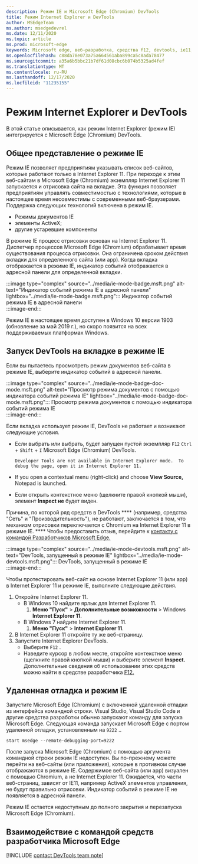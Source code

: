 ```yaml
---
description: Режим IE и Microsoft Edge (Chromium) DevTools
title: Режим Internet Explorer и DevTools
author: MSEdgeTeam
ms.author: msedgedevrel
ms.date: 12/11/2020
ms.topic: article
ms.prod: microsoft-edge
keywords: Microsoft edge, веб-разработка, средства f12, devtools, ie11, Internet Explorer 11, режим ie
ms.openlocfilehash: c88da78e073a75a664561aba899ca5c8ada78477
ms.sourcegitcommit: a35a6b5bbc21b7df61d08cbc6b074b5325ad4fef
ms.translationtype: MT
ms.contentlocale: ru-RU
ms.lasthandoff: 12/17/2020
ms.locfileid: "11235155"
---
```

# Режим Internet Explorer и DevTools  

В этой статье описывается, как режим Internet Explorer \(режим IE\) интегрируется с Microsoft Edge \(Chromium\) DevTools.  

## Общее представление о режиме IE  

Режим IE позволяет предприятиям указывать список веб-сайтов, которые работают только в Internet Explorer 11.  При переходе к этим веб-сайтам в Microsoft Edge \(Chromium\) экземпляр Internet Explorer 11 запускается и отрисовка сайта на вкладке.  Эта функция позволяет предприятиям управлять совместимостью с технологиями, которые в настоящее время несовместимы с современными веб-браузерами.  Поддержка следующих технологий включена в режим IE.  

*   Режимы документов IE  
*   элементы ActiveX;  
*   другие устаревшие компоненты  

В режиме IE процесс отрисовки основан на Internet Explorer 11.  Диспетчер процессов Microsoft Edge \(Chromium\) обрабатывает время существования процесса отрисовки.  Она ограничена сроком действия вкладки для определенного сайта \(или app\).  Когда вкладка отображается в режиме IE, индикатор событий отображается в адресной панели для определенной вкладки.  

:::image type="complex" source="../media/ie-mode-badge.msft.png" alt-text="Индикатор событий режима IE в адресной панели" lightbox="../media/ie-mode-badge.msft.png":::
   Индикатор событий режима IE в адресной панели  
:::image-end:::  

Режим IE в настоящее время доступен в Windows 10 версии 1903 \(обновление за май 2019 г.), но скоро появится на всех поддерживаемых платформах Windows.  

## Запуск DevTools на вкладке в режиме IE  

Если вы пытаетесь просмотреть режим документов веб-сайта в режиме IE, выберите индикатор событий в адресной панели.  

:::image type="complex" source="../media/ie-mode-badge-doc-mode.msft.png" alt-text="Просмотр режима документов с помощью индикатора событий режима IE" lightbox="../media/ie-mode-badge-doc-mode.msft.png":::
   Просмотр режима документов с помощью индикатора событий режима IE  
:::image-end:::  

Если вкладка использует режим IE, DevTools не работает и возникают следующие условия.

*   Если выбрать или выбрать, будет запущен пустой экземпляр `F12` `Ctrl` + `Shift` + `I` Microsoft Edge \(Chromium\) DevTools.  
    
    ```text
    Developer Tools are not available in Internet Explorer mode.  To debug the page, open it in Internet Explorer 11.
    ```  
    
*   If you open a contextual menu \(right-click\) and choose **View Source,** Notepad is launched.  
*   Если открыть контекстное меню \(щелкните правой кнопкой мыши\), элемент **Inspect не** будет виден.  

Причина, по которой ряд средств в DevTools **** \(например, средства "Сеть" и "Производительность"), не работают, заключается в том, что механизм отрисовки переключается с Chromium на Internet Explorer 11 в режиме IE. ****  Чтобы предоставить отзыв, перейдите к [контакту с командой Разработчиков Microsoft Edge.](#getting-in-touch-with-the-microsoft-edge-devtools-team)  

:::image type="complex" source="../media/ie-mode-devtools.msft.png" alt-text="DevTools, запущенный в режиме IE" lightbox="../media/ie-mode-devtools.msft.png":::
   DevTools, запущенный в режиме IE  
:::image-end:::  

Чтобы протестировать веб-сайт на основе Internet Explorer 11 (или app\) в Internet Explorer 11 и режиме IE, выполните следующие действия.  

1.  Откройте Internet Explorer 11.  
    *   В Windows 10 найдите ярлык для Internet Explorer 11.
        1.  **Меню "Пуск"**  >  **Дополнительные возможности**  >  Windows **Internet Explorer 11**.  
    *   В Windows 7 найдите Internet Explorer 11.
        1.  **Меню "Пуск"**  >  **Internet Explorer 11**.  
1.  В Internet Explorer 11 откройте ту же веб-страницу.  
1.  Запустите Internet Explorer DevTools.  
    *   Выберите `F12` .  
    *   Наведите курсор в любом месте, откройте контекстное меню \(щелкните правой кнопкой мыши\) и выберите элемент **Inspect.**  Дополнительные сведения об использовании этих средств можно найти в средстве разработчика [F12.][PreviousVersionsWindowsInternetExplorerDeveloperSamplesbg182326]  

## Удаленная отладка и режим IE  

Запустите Microsoft Edge \(Chromium\) с включенной удаленной отладки из интерфейса командной строки.  Visual Studio, Visual Studio Code и другие средства разработки обычно запускают команду для запуска Microsoft Edge.  Следующая команда запускает Microsoft Edge с портом удаленной отладки, установленным на `9222` ..  

```shell
start msedge --remote-debugging-port=9222
```  

После запуска Microsoft Edge \(Chromium\) с помощью аргумента командной строки режим IE недоступен.  Вы по-прежнему можете перейти на веб-сайты \(или приложения\), которые в противном случае отображаются в режиме IE.  Содержимое веб-сайта \(или app\) визуален с помощью Chromium, а не Internet Explorer 11.  Ожидается, что части веб-страниц, зависят от IE11, например ActiveX элементов управления, не будут правильно отрисовки.  Индикатор событий в режиме IE не появляется в адресной панели.  

Режим IE остается недоступным до полного закрытия и перезапуска Microsoft Edge \(Chromium\).  

## Взаимодействие с командой средств разработчика Microsoft Edge  

[!INCLUDE [contact DevTools team note](../includes/contact-devtools-team-note.md)]  

<!-- links -->  

[PreviousVersionsWindowsInternetExplorerDeveloperSamplesbg182326]: /previous-versions/windows/internet-explorer/ie-developer/samples/bg182326(v%3dvs.85) "Использование средств разработчика F12 | Документы Майкрософт"  
